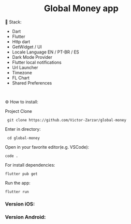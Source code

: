 <h1 align="center" id="header">
 Global Money app
</h1>

🤖 Stack:

- Dart
- Flutter
- Http dart
- GetWidget / UI
- Locale Language EN / PT-BR / ES
- Dark Mode Provider
- Flutter local notifications
- Url Launcher
- Timezone
- FL Chart
- Shared Preferences

<br />

⚙️ How to install:

Project Clone

     git clone https://github.com/Victor-Zarzar/global-money

Enter in directory:

     cd global-money

Open in your favorite editor(e.g. VSCode):

    code .

For install dependencies:

    flutter pub get

Run the app:

    flutter run

### Version iOS:

### Version Android:
